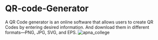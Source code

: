 # QR-code-Generator
A QR Code generator is an online software that allows users to create QR Codes by entering desired information. And download them in different formats—PNG, JPG, SVG, and EPS.
![apna_college](https://github.com/Niveditasri/QR-code-Generator/assets/112811084/112c53f7-1cc8-453a-97b3-dc4d2b60128f)

